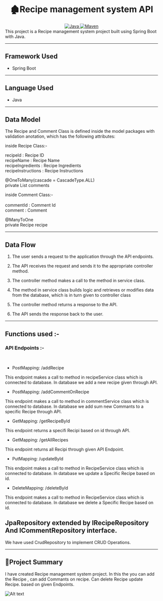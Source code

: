 <center>
<h1> 🏚️Recipe management system API</h1>
</center>
<center>
<a href="Java url">
    <img alt="Java" src="https://img.shields.io/badge/Java->=8-darkblue.svg" />
</a>
<a href="Maven url" >
    <img alt="Maven" src="https://img.shields.io/badge/maven-3.0.5-brightgreen.svg" />
</a>
</center>
This project is a Recipe management system project built using Spring Boot with Java.

---

## Framework Used
* Spring Boot

---

## Language Used
* Java

---

## Data Model

The Recipe and Comment Class is defined inside the model packages with validation anotation, which has the following attributes:
   
   inside Recipe Class:-
   
   recipeId : Recipe ID <br>
   recipeName : Recipe Name <br>
   recipeIngredients : Recipe Ingredients <br>
   recipeInstructions : Recipe Instructions <br>
   
   @OneToMany(cascade = CascadeType.ALL)<br>
   private List<Comment> comments<br>
   
   inside Comment Class:- <br>   
   commentId : Comment Id <br>
   comment : Comment <br>
   
   @ManyToOne <br>
   private Recipe recipe <br>

---

## Data Flow

1. The user sends a request to the application through the API endpoints.
2. The API receives the request and sends it to the appropriate controller method.
3. The controller method makes a call to the method in service class.

4. The method in service class builds logic and retrieves or modifies data from the database, which is in turn given to controller class
5. The controller method returns a response to the API.
6. The API sends the response back to the user.

---

## Functions used :-

### API Endpoints :-
</br>

* PostMapping: /addRecipe

This endpoint makes a call to method in recipeService class which is connected to database. In database we add a new recipe given through API.

* PostMapping: /addCommentOnRecipe

This endpoint makes a call to method in commentService class which is connected to database. In database we add sum new Commants to a specific Recipe through API.

* GetMapping: /getRecipeById

This endpoint returns a specifi Recipi based on id through API.

* GetMapping: /getAllRecipes

This endpoint returns all Recipi through given API Endpoint.

* PutMapping: /updateById

This endpoint makes a call to method in RecipeService class which is connected to database. In database we update a Specific Recipe based on id.


* DeleteMapping: /deleteById

This endpoint makes a call to method in RecipeService class which is connected to database. In database we delete a Specific Recipe based on id.


## JpaRepository extended by IRecipeRepository And ICommentRepository interface.


We have used CrudRepository to implement CRUD Operations.

---

## 📝Project Summary

I have created Recipe management system project.  In this the you can add the Recipe , can add Commants on recipe.  Can delete Recipe update Recipe. based on given Endpoints.

![Alt text](https://media.tenor.com/Ra5kgH_k8yMAAAAj/thank-you-thank-you-heart.gif)
